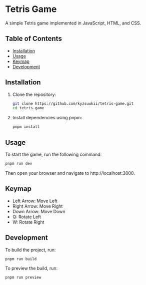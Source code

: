 # Tetris Game

A simple Tetris game implemented in JavaScript, HTML, and CSS.

## Table of Contents

- [Installation](#installation)
- [Usage](#usage)
- [Keymap](#keymap)
- [Development](#development)

## Installation

1. Clone the repository:
    ```sh
    git clone https://github.com/kyzsuukii/tetris-game.git
    cd tetris-game
    ```

2. Install dependencies using pnpm:
    ```sh
    pnpm install
    ```

## Usage

To start the game, run the following command:
```sh
pnpm run dev
```

Then open your browser and navigate to http://localhost:3000.

## Keymap

- Left Arrow: Move Left
- Right Arrow: Move Right
- Down Arrow: Move Down
- Q: Rotate Left
- W: Rotate Right

## Development

To build the project, run:
```sh
pnpm run build
```

To preview the build, run:
```
pnpm run preview
```